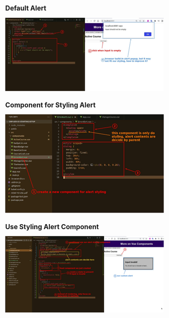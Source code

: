 ## **Default Alert**

![Alt default alert](pic/01.jpg)

## **Component for Styling Alert**

![Alt component for styling alert](pic/02.jpg)

## **Use Styling Alert Component**

![Alt use styling alert](pic/03.jpg)
